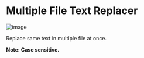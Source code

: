 # Multiple File Text Replacer
![image](https://user-images.githubusercontent.com/46133542/131095033-5bbf109a-0521-4dd7-b72a-bab6ae605046.png)

Replace same text in multiple file at once.

__Note: Case sensitive.__
